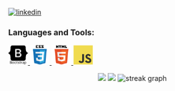[![linkedin](https://img.shields.io/badge/Linkedin-000000?style=for-the-badge&logo=Linkedin&logoColor=white)](https://www.linkedin.com/in/muhammed-atl%C4%B1-59a290183/)
<h3 align="left">Languages and Tools:</h3>
<p align="left"> 
 <a href="https://getbootstrap.com/" target="_blank" rel="noreferrer"> 
 <img src="https://raw.githubusercontent.com/devicons/devicon/master/icons/bootstrap/bootstrap-plain-wordmark.svg" alt="bootstrap" width="40" height="40"/> 
 </a> 
 <a href="https://www.w3schools.com/css/" target="_blank" rel="noreferrer"> <img src="https://raw.githubusercontent.com/devicons/devicon/master/icons/css3/css3-original-wordmark.svg" alt="css3" width="40" height="40"/> 
 </a> 
 <a href="https://www.w3.org/html/" target="_blank" rel="noreferrer"> 
 <img src="https://raw.githubusercontent.com/devicons/devicon/master/icons/html5/html5-original-wordmark.svg" alt="html5" width="40" height="40"/> 
</a> 
<a href="https://developer.mozilla.org/en-US/docs/Web/JavaScript" target="_blank" rel="noreferrer"> 
<img src="https://raw.githubusercontent.com/devicons/devicon/master/icons/javascript/javascript-original.svg" alt="javascript" width="40" height="40"/> 
</a>
<!--  <a href="https://www.typescriptlang.org/" target="_blank" rel="noreferrer"> 
<img src="https://raw.githubusercontent.com/devicons/devicon/master/icons/typescript/typescript-original.svg" alt="typescript" width="40" height="40"/> 
</a>  -->
<!-- <a href="https://reactjs.org/" target="_blank" rel="noreferrer"> 
<img src="https://raw.githubusercontent.com/devicons/devicon/master/icons/react/react-original-wordmark.svg" alt="react" width="40" height="40"/> 
</a>  -->
<!-- <a href="https://sass-lang.com/" target="_blank" rel="noreferrer"> 
<img src="https://raw.githubusercontent.com/devicons/devicon/master/icons/sass/sass-original.svg" alt="sass" width="40" height="40"/>
</a>  -->
</p>
<div align="center">
 <img src="https://github-readme-stats.vercel.app/api?username=matli16&theme=dracula&show_icons=true&count_private=true&hide_border=true"  height="170" />
<img src="https://github-readme-stats.vercel.app/api/top-langs/?username=matli16&theme=dracula&hide_border=true&layout=compact"  height="170"  />
 <img src="https://streak-stats.demolab.com/?user=matli16&locale=en&mode=daily&theme=dracula&hide_border=true&border_radius=5" height="170" alt="streak graph"  />
</div>
